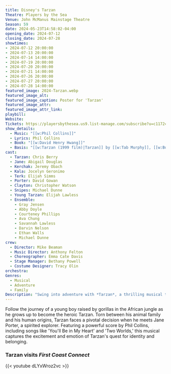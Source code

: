 ```yaml
---
title: Disney's Tarzan
Theatre: Players by the Sea
Venue: John McManus Mainstage Theatre
Season: 59
date: 2024-05-23T14:58:02-04:00
opening_date: 2024-07-12
closing_date: 2024-07-28
showtimes:
- 2024-07-12 20:00:00
- 2024-07-13 20:00:00
- 2024-07-14 14:00:00
- 2024-07-19 20:00:00
- 2024-07-20 20:00:00
- 2024-07-21 14:00:00
- 2024-07-26 20:00:00
- 2024-07-27 20:00:00
- 2024-07-28 14:00:00
featured_image: 2024-Tarzan.webp
featured_image_alt: 
featured_image_caption: Poster for 'Tarzan'
featured_image_attr: 
featured_image_attr_link: 
playbill:
Website: 
Tickets: https://playersbythesea.us9.list-manage.com/subscribe?u=c1172c31252c4798ff9af7878&id=17ac2a0a7f
show_details: 
  - Music: "[[w:Phil Collins]]"
  - Lyrics: Phil Collins
  - Book: "[[w:David Henry Hwang]]"
  - Basis: "[[w:Tarzan (1999 film)|Tarzan]] by [[w:Tab Murphy]], [[w:Bob Tzudiker]] and [[w:Noni White]], [[w:Tarzan of the Apes]] by [[w:Edgar Rice Burroughs]]"
cast:
  - Tarzan: Chris Berry
  - Jane: Abigail Douglas
  - Kerchak: Jeremy Obach
  - Kala: Jocelyn Geronimo
  - Terk: Elijah Simms
  - Porter: David Gowan
  - Clayton: Christopher Watson
  - Snipes: Michael Dunne
  - Young Tarzan: Elijah Lawless
  - Ensemble:
    - Gray Jensen
    - Abby Doyle
    - Courteney Phillips
    - Ava Chung
    - Savannah Lawless
    - Darvin Nelson
    - Ethan Walls
    - Michael Dunne
crew:
  - Director: Mike Beaman
  - Music Director: Anthony Felton
  - Choreographer: Emma Cate Davis
  - Stage Manager: Bethany Powell
  - Costume Designer: Tracy Olin
orchestra:
Genres:
  - Musical
  - Adventure
  - Family
Description: "Swing into adventure with *Tarzan*, a thrilling musical that brings the beloved Disney animated film to life with heart-pounding music and breathtaking visuals."
---
```

Follow the journey of a young boy raised by gorillas in the African jungle as he grows up to become the heroic Tarzan. Torn between his animal family and his human origins, Tarzan faces a pivotal decision when he meets Jane Porter, a spirited explorer. Featuring a powerful score by Phil Collins, including songs like 'You'll Be in My Heart' and 'Two Worlds,' this musical captures the excitement and emotion of Tarzan's quest for identity and belonging.

### Tarzan visits *First Coast Connect*
{{< youtube dLYxWroz2vc >}}